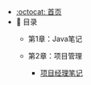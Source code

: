 - [:octocat: 首页](/README)
- :memo: 目录 
    - 第1章：Java笔记

   
    - 第2章：项目管理
       - [项目经理笔记](./md/idea-plugin/%23%20%E9%A1%B9%E7%9B%AE%E7%BB%8F%E7%90%86%E7%AC%94%E8%AE%B0.md)

